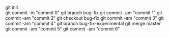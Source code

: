 git init<br>
git commit -m "commit 0"
git branch bug-fix
git commit -am "commit 1"
git commit -am "commit 2"
git checkout bug-fix
git commit -am "commit 3"
git commit -am "commit 4"
git branch bug-fix-experimental
git merge master
git commit -am "commit 5"
git commit -am "commit 6"


